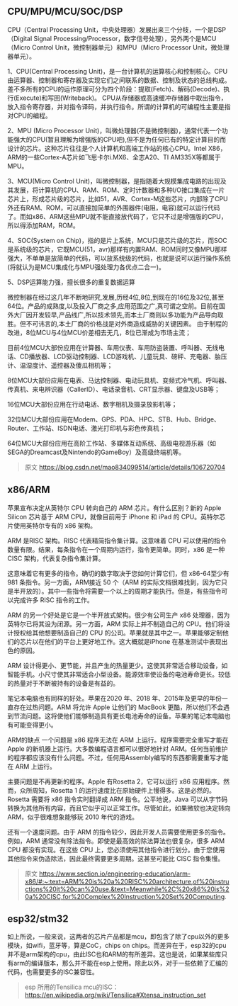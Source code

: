 ## CPU/MPU/MCU/SOC/DSP

CPU（Central Processing Unit，中央处理器）发展出来三个分枝，一个是DSP（Digital Signal Processing/Processor，数字信号处理），另外两个是MCU（Micro Control Unit，微控制器单元）和MPU（Micro Processor Unit，微处理器单元）。


1、CPU(Central Processing Unit)，是一台计算机的运算核心和控制核心。CPU由运算器、控制器和寄存器及实现它们之间联系的数据、控制及状态的总线构成。差不多所有的CPU的运作原理可分为四个阶段：提取(Fetch)、解码(Decode)、执行(Execute)和写回(Writeback)。 CPU从存储器或高速缓冲存储器中取出指令，放入指令寄存器，并对指令译码，并执行指令。所谓的计算机的可编程性主要是指对CPU的编程。

2、MPU (Micro Processor Unit)，叫微处理器(不是微控制器)，通常代表一个功能强大的CPU(暂且理解为增强版的CPU吧),但不是为任何已有的特定计算目的而设计的芯片。这种芯片往往是个人计算机和高端工作站的核心CPU。Intel X86，ARM的一些Cortex-A芯片如飞思卡尔i.MX6、全志A20、TI AM335X等都属于MPU。

3、MCU(Micro Control Unit)，叫微控制器，是指随着大规模集成电路的出现及其发展，将计算机的CPU、RAM、ROM、定时计数器和多种I/O接口集成在一片芯片上，形成芯片级的芯片，比如51，AVR、Cortex-M这些芯片，内部除了CPU外还有RAM、ROM，可以直接加简单的外围器件(电阻，电容)就可以运行代码了。而如x86、ARM这些MPU就不能直接放代码了，它只不过是增强版的CPU，所以得添加RAM，ROM。

4、SOC(System on Chip)，指的是片上系统，MCU只是芯片级的芯片，而SOC是系统级的芯片，它既MCU(51，avr)那样有内置RAM、ROM同时又像MPU那样强大，不单单是放简单的代码，可以放系统级的代码，也就是说可以运行操作系统(将就认为是MCU集成化与MPU强处理力各优点二合一)。

5、DSP运算能力强，擅长很多的重复数据运算

 

微控制器在经过这几年不断地研究,发展,历经4位,8位,到现在的16位及32位,甚至64位。产品的成熟度,以及投入厂商之多,应用范围之广,真可谓之空前。目前在国外大厂因开发较早,产品线广,所以技术领先,而本土厂商则以多功能为产品导向取胜。但不可讳言的,本土厂商的价格战是对外商造成威胁的关键因素。 由于制程的改进，8位MCU与4位MCU价差相去无几，8位已渐成为市场主流；

目前4位MCU大部份应用在计算器、车用仪表、车用防盗装置、呼叫器、无线电话、CD播放器、LCD驱动控制器、LCD游戏机、儿童玩具、磅秤、充电器、胎压计、温湿度计、遥控器及傻瓜相机等；

8位MCU大部份应用在电表、马达控制器、电动玩具机、变频式冷气机、呼叫器、传真机、来电辨识器（CallerID）、电话录音机、CRT显示器、键盘及USB等；

16位MCU大部份应用在行动电话、数字相机及摄录放影机等；

32位MCU大部份应用在Modem、GPS、PDA、HPC、STB、Hub、Bridge、Router、工作站、ISDN电话、激光打印机与彩色传真机；

64位MCU大部份应用在高阶工作站、多媒体互动系统、高级电视游乐器（如SEGA的Dreamcast及Nintendo的GameBoy）及高级终端机等。

> 原文 https://blog.csdn.net/mao834099514/article/details/106720704

## x86/ARM

苹果宣布决定从英特尔 CPU 转向自己的 ARM 芯片。有什么区别？新的 Apple Silicon 芯片基于 ARM CPU，就像目前用于 iPhone 和 iPad 的 CPU。英特尔芯片使用英特尔专有的 x86 架构。

ARM 是RISC 架构。RISC 代表精简指令集计算。这意味着 CPU 可以使用的指令数量有限。结果，每条指令在一个周期内运行，指令更简单。同时，x86 是一种 CISC 架构，代表复杂指令集计算。

这意味着它有更多的指令。确切的数字取决于您如何计算它们，但 x86-64至少有 981 条指令。另一方面，ARM接近 50 个（ARM 的实际文档很难找到，因为它只是半开放的）。其中一些指令将需要一个以上的周期才能执行。但是，有些指令可以完成许多 RISC 指令的工作。

ARM 的另一个好处是它是一个半开放式架构。很少有公司生产 x86 处理器，因为英特尔已将其设为闭源。另一方面，ARM 实际上并不制造自己的 CPU。他们将设计授权给其他想要制造自己的 CPU 的公司。苹果就是其中之一。苹果能够定制他们的芯片以在他们的平台上更好地工作。这大概就是iPhone 在基准测试中表现出色的原因。

ARM 设计得更小、更节能，并且产生的热量更少。这使其非常适合移动设备，如智能手机。小尺寸使其非常适合小型设备。能源效率使设备的电池寿命更长。较低的热量对于不断被持有的设备是有益的。

笔记本电脑也有同样的好处。苹果在2020 年、2018 年、2015年及更早的年份一直存在过热问题。ARM 将允许 Apple 让他们的 MacBook 更酷，所以他们不会遇到节流问题。这将使他们能够制造具有更长电池寿命的设备。苹果的笔记本电脑也有可能变得更小。

ARM的缺点
一个问题是 x86 程序无法在 ARM 上运行。程序需要完全重写才能在 Apple 的新机器上运行。大多数编程语言都可以很好地针对 ARM。任何当前维护的程序都应该没有什么问题。不过，任何用Assembly编写的东西都需要重写才能在 ARM 上运行。

主要问题是不再更新的程序。Apple 有Rosetta 2，它可以运行 x86 应用程序。然而，众所周知，Rosetta 1 的运行速度比在原始硬件上慢得多。这是必然的。Rosetta 需要将 x86 指令实时翻译成 ARM 指令。公平地说，Java 可以从字节码转换为其他所有内容，而且它似乎可以正常工作。尽管如此，如果微软也决定转向 ARM，似乎很难想象能够玩 2010 年代的游戏。

还有一个速度问题。由于 ARM 的指令较少，因此开发人员需要使用更多的指令。例如，ARM 通常没有除法指令。即使是最高效的除法算法也很复杂，很多 ARM CPU 都没有实现。在这些 CPU 上，您必须使用其他指令进行划分。由于您使用其他指令来伪造除法，因此最终需要更多周期。这甚至可能比 CISC 指令集慢。

> 原文 https://www.section.io/engineering-education/arm-x86/#:~:text=ARM%20is%20a%20RISC%20architecture,of%20instructions%20it%20can%20use.&text=Meanwhile%2C%20x86%20is%20a%20CISC,for%20Complex%20Instruction%20Set%20Computing.

## esp32/stm32

如上所说，一般来说，这两者的芯片产品都是mcu，即包含了除了cpu以外的更多模块，如wifi，蓝牙等，算是CoC，chips on chips。而差异在于，esp32的cpu并不是arm架构的cpu，由此ISC也和ARM的有所差异。这也是说，如果某些库只有arm的编译版本，那么并不能在esp上使用。除此以外，对于一些依赖了汇编的代码，也需要更多的ISC兼容性。

> esp 所用的Tensilica mcu的ISC： https://en.wikipedia.org/wiki/Tensilica#Xtensa_instruction_set

